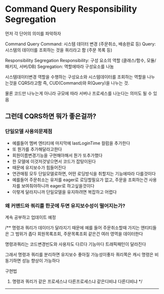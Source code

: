 # Command Query Responsibility Segregation

먼저 각 단어의 의미를 파악하자

Command Query
Command: 시스템 데이터 변경 (주문취소, 배송완료 등)
Query: 시스템의 데이터를 조회하는 것을 쿼리라고 함 (주문 목록 등)

Responsibility Segregation
Responsibility: 구성 요소의 역할 (클래스/함수, 모듈/패키지, 서버/DB)
Segregation: 역할에따라 구성요소를 나눔

시스템데이터변경 역할을 수행하는 구성요소와 시스템데이터를 조회하는 역할을 나누는것을 CQRS라고함
즉, CUD(Command)와 R(Query)을 나누는 것.

물론 코드만 나누는게 아니라 규모에 따라 서버나 프로세스를 나눈다는 의미도 될 수 있음

## 그런데 CQRS하면 뭐가 좋은걸까?

### 단일모델 사용의문제점
- 예를들어 멤버 엔티티에 마지막에 lastLoginTime 컬럼을 추가한다
- 또 뭔가를 추가해달라고한다
- 회원이름변경기능을 구현해야해서 뭔가 또추가했다
- 한 모델에 이것저것넣으면서 코드가 잡탕이된다
- 때문에 유지보수가 힘들어진다 
- 연관매핑 모두 단일모델로하면, 어떤 로딩방식을 취할지는 기능에따라 다를것이다
- 예를들어 주문취소는 유저를 eager로 로딩할필요가 없고, 주문을 조회하는건 사용자를 보여줘야하니까 eager로 하고싶을것이다
- 이렇게 달라지니까 단일모델을 유지하려면 복잡하고 어렵다

### 왜 커맨드와 쿼리를 한곳에 두면 유지보수성이 떨어지는가?

계속 공부하고 업데이트 예정

/**
명령과 쿼리가 데이터가 달라지기 때문에
예를 들어 주문취소할때 가지는 엔티티들은 그 범위가 좁다
회원목록조회, 주문목록조회 같은건 여러 영역을 데이터한다

명령과쿼리는 코드변경빈도와 사용자도 다르다
기능마다 트래픽패턴이 달라진다


그래서 명령과 쿼리를 분리하면 유지보수 좋아질 가능성이좋자
쿼리쪽은 캐시 명령은 비동기하면  성능 향상이 가능하다

구현법
1. 명령과 쿼리가 같은 프로세스냐 다른프로세스냐 같은디비냐 다른디비냐
*/

---



